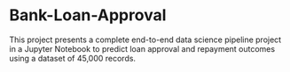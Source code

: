 # Bank-Loan-Approval
This project presents a complete end-to-end data science pipeline project in a Jupyter Notebook to predict loan approval and repayment outcomes using a dataset of 45,000 records.
